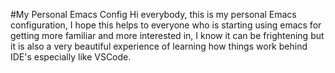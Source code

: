 #My Personal Emacs Config
Hi everybody, this is my personal Emacs configuration, I hope this helps to everyone who is starting using emacs for getting more familiar and more interested in, I know it can be frightening but it is also a very beautiful experience of learning how things work behind IDE's especially like VSCode.
